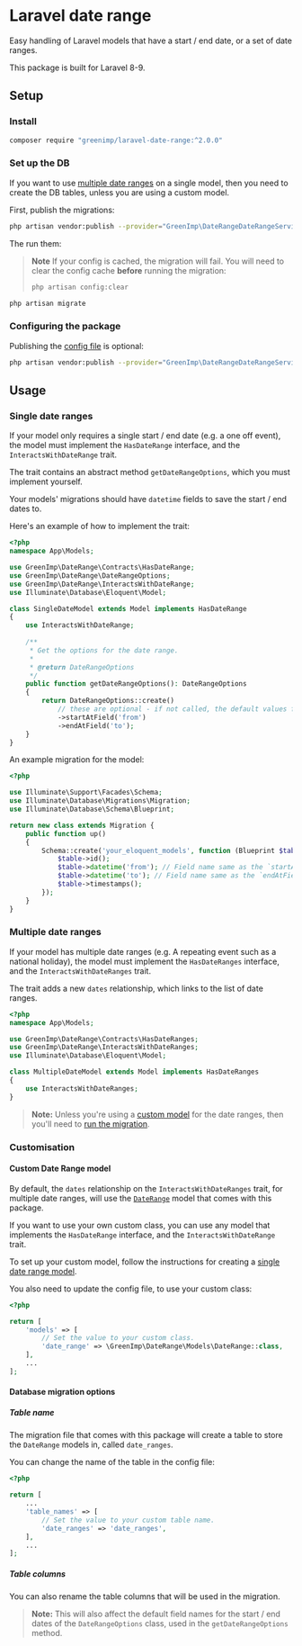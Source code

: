 # Laravel date range

Easy handling of Laravel models that have a start / end date, or a set of date ranges.

This package is built for Laravel 8-9.

## Setup

### Install

```bash
composer require "greenimp/laravel-date-range:^2.0.0"
```

### Set up the DB

If you want to use [multiple date ranges](#multiple-date-ranges) on a single model, then you need to create the DB
tables, unless you are using a custom model.

First, publish the migrations:

```bash
php artisan vendor:publish --provider="GreenImp\DateRangeDateRangeServiceProvider" --tag="migrations"
```

The run them:

> **Note** If your config is cached, the migration will fail. You will need to clear the config cache **before** running
> the migration:
> 
> ```bash
> php artisan config:clear
> ```

```bash
php artisan migrate
```

### Configuring the package

Publishing the [config file](./config/date-range.php) is optional:

```bash
php artisan vendor:publish --provider="GreenImp\DateRangeDateRangeServiceProvider" --tag="config"
```

## Usage

### Single date ranges

If your model only requires a single start / end date (e.g. a one off event), the model must implement the
`HasDateRange` interface, and the `InteractsWithDateRange` trait.

The trait contains an abstract method `getDateRangeOptions`, which you must implement yourself.

Your models' migrations should have `datetime` fields to save the start / end dates to.

Here's an example of how to implement the trait:

```php
<?php
namespace App\Models;

use GreenImp\DateRange\Contracts\HasDateRange;
use GreenImp\DateRange\DateRangeOptions;
use GreenImp\DateRange\InteractsWithDateRange;
use Illuminate\Database\Eloquent\Model;

class SingleDateModel extends Model implements HasDateRange
{
    use InteractsWithDateRange;
    
    /**
     * Get the options for the date range.
     *
     * @return DateRangeOptions
     */
    public function getDateRangeOptions(): DateRangeOptions
    {
        return DateRangeOptions::create()
            // these are optional - if not called, the default values from the config will be used
            ->startAtField('from')
            ->endAtField('to');
    }
}
```

An example migration for the model:

```php
<?php

use Illuminate\Support\Facades\Schema;
use Illuminate\Database\Migrations\Migration;
use Illuminate\Database\Schema\Blueprint;

return new class extends Migration {
    public function up()
    {
        Schema::create('your_eloquent_models', function (Blueprint $table) {
            $table->id();
            $table->datetime('from'); // Field name same as the `startAtField` in your `getDateRangeOptions`
            $table->datetime('to'); // Field name same as the `endAtField` in your `getDateRangeOptions`
            $table->timestamps();
        });
    }
}
```

### Multiple date ranges

If your model has multiple date ranges (e.g. A repeating event such as a national holiday), the model must implement the
`HasDateRanges` interface, and the `InteractsWithDateRanges` trait.

The trait adds a new `dates` relationship, which links to the list of date ranges.

```php
<?php
namespace App\Models;

use GreenImp\DateRange\Contracts\HasDateRanges;
use GreenImp\DateRange\InteractsWithDateRanges;
use Illuminate\Database\Eloquent\Model;

class MultipleDateModel extends Model implements HasDateRanges
{
    use InteractsWithDateRanges;
}
```

> **Note:** Unless you're using a [custom model](#custom-date-range-model) for the date ranges, then you'll need to
> [run the migration](#set-up-the-db).

### Customisation

#### Custom Date Range model

By default, the `dates` relationship on the `InteractsWithDateRanges` trait, for multiple date ranges, will use the
[`DateRange`](./src/Models/DateRange.php) model that comes with this package.

If you want to use your own custom class, you can use any model that implements the `HasDateRange` interface, and the
`InteractsWithDateRange` trait.

To set up your custom model, follow the instructions for creating a [single date range model](#single-date-ranges).

You also need to update the config file, to use your custom class:

```php
<?php

return [
    'models' => [
        // Set the value to your custom class.
        'date_range' => \GreenImp\DateRange\Models\DateRange::class,
    ],
    ...
];
```

#### Database migration options

##### Table name

The migration file that comes with this package will create a table to store the `DateRange` models in, called
`date_ranges`.

You can change the name of the table in the config file:

```php
<?php

return [
    ...
    'table_names' => [
        // Set the value to your custom table name.
        'date_ranges' => 'date_ranges',
    ],
    ...
];
```

##### Table columns

You can also rename the table columns that will be used in the migration.

> **Note:** This will also affect the default field names for the start / end dates of the `DateRangeOptions` class,
> used in the `getDateRangeOptions` method.
